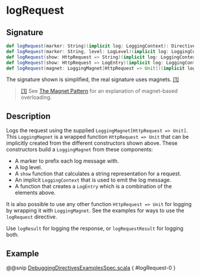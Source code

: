 # logRequest

## Signature

```scala
def logRequest(marker: String)(implicit log: LoggingContext): Directive0
def logRequest(marker: String, level: LogLevel)(implicit log: LoggingContext): Directive0
def logRequest(show: HttpRequest => String)(implicit log: LoggingContext): Directive0
def logRequest(show: HttpRequest => LogEntry)(implicit log: LoggingContext): Directive0
def logRequest(magnet: LoggingMagnet[HttpRequest => Unit])(implicit log: LoggingContext): Directive0
```

The signature shown is simplified, the real signature uses magnets. <a id="^1" href="#1">[1]</a>

> <a id="1" href="#^1">[1]</a> See [The Magnet Pattern](http://spray.io/blog/2012-12-13-the-magnet-pattern/) for an explanation of magnet-based overloading.

## Description

Logs the request using the supplied `LoggingMagnet[HttpRequest => Unit]`.  This `LoggingMagnet` is a wrapped
function `HttpRequest => Unit` that can be implicitly created from the different constructors shown above. These
constructors build a `LoggingMagnet` from these components:

>
 * A marker to prefix each log message with.
 * A log level.
 * A `show` function that calculates a string representation for a request.
 * An implicit `LoggingContext` that is used to emit the log message.
 * A function that creates a `LogEntry` which is a combination of the elements above.

It is also possible to use any other function `HttpRequest => Unit` for logging by wrapping it with `LoggingMagnet`.
See the examples for ways to use the `logRequest` directive.

Use `logResult` for logging the response, or `logRequestResult` for logging both.

## Example

@@snip [DebuggingDirectivesExamplesSpec.scala]($test$/scala/docs/http/scaladsl/server/directives/DebuggingDirectivesExamplesSpec.scala) { #logRequest-0 }